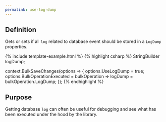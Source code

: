 ```yaml
---
permalink: use-log-dump
---
```


## Definition
Gets or sets if all `log` related to database event should be stored in a `LogDump` properties.

{% include template-example.html %} 
{% highlight csharp %}
StringBuilder logDump;

context.BulkSaveChanges(options =>
{
	options.UseLogDump = true;
	options.BulkOperationExecuted = bulkOperation => logDump = bulkOperation.LogDump;
});
{% endhighlight %}

## Purpose
Getting database `log` can often be useful for debugging and see what has been executed under the hood by the library.